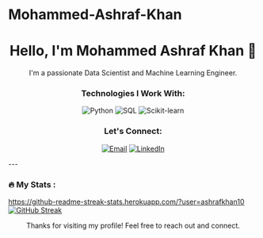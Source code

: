 # Mohammed-Ashraf-Khan
<!-- Your GitHub profile README -->

<!-- Header -->
<h1 align="center">Hello, I'm Mohammed Ashraf Khan  👋</h1>

<!-- Introduction -->
<p align="center">I'm a passionate Data Scientist and Machine Learning Engineer.</p>

<!-- Technologies -->
<h3 align="center">Technologies I Work With:</h3>
<p align="center">
  <img src="https://img.shields.io/badge/Python-3776AB?style=flat&logo=python&logoColor=white" alt="Python">
  <img src="https://img.shields.io/badge/SQL-276DC3?style=flat&logo=r&logoColor=white" alt="SQL">
  <img src="https://img.shields.io/badge/Scikit--learn-F7931E?style=flat&logo=scikit-learn&logoColor=white" alt="Scikit-learn">
</p>


<!-- Contact -->
<h3 align="center">Let's Connect:</h3>
<p align="center">
  <a href="mailto:ashrafkhan9040@gmail.com"><img src="https://img.shields.io/badge/Email-D14836?style=flat&logo=gmail&logoColor=white" alt="Email"></a>
  <a href="www.linkedin.com/in/mohammed-ashraf-khan-93302027a"><img src="https://img.shields.io/badge/LinkedIn-0077B5?style=flat&logo=linkedin&logoColor=white" alt="LinkedIn"></a>
</p>
---

### :fire: My Stats :
https://github-readme-streak-stats.herokuapp.com/?user=ashrafkhan10
[![GitHub Streak](http://github-readme-streak-stats.herokuapp.com?user=ashrafkhan10&theme=dark&background=000000)](https://git.io/streak-stats)



<!-- Footer -->
<p align="center">Thanks for visiting my profile! Feel free to reach out and connect.</p>

